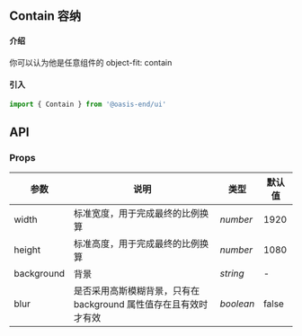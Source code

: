 <script lang="ts">
    import Basic from './demo/basic.md'
</script>

## Contain 容纳

#### 介绍

你可以认为他是任意组件的 object-fit: contain

#### 引入

```js
import { Contain } from '@oasis-end/ui'
```

<Basic />

## API

### Props

| 参数      | 说明           | 类型                                                                | 默认值 |
| --------- | -------------- | ------------------------------------------------------------------- | ------ |
| width | 标准宽度，用于完成最终的比例换算       | _number_          | 1920     |
| height      | 标准高度，用于完成最终的比例换算       | _number_          | 1080     |
| background | 背景 | _string_ | - |
| blur | 是否采用高斯模糊背景，只有在 background 属性值存在且有效时才有效 | _boolean_ | false |
